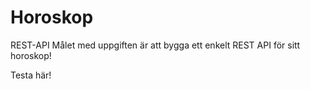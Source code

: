 # Horoskop
REST-API
Målet med uppgiften är att bygga ett enkelt REST API för sitt horoskop!

Testa här!
